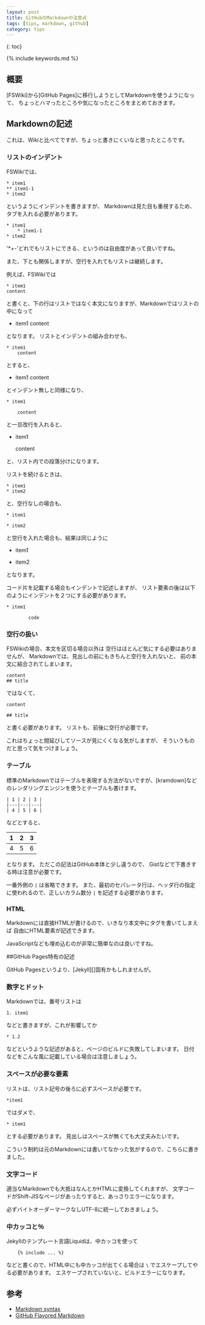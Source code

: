 ```yaml
---
layout: post
title: GitHubのMarkdownの注意点
tags: [tips, markdown, github]
category: tips
---
```

{: toc}

{% include keywords.md %}

## 概要

[FSWiki]から[GitHub Pages]に移行しようとしてMarkdownを使うようになって、
ちょっとハマったところや気になったところをまとめておきます。

## Markdownの記述

これは、Wikiと比べてですが、ちょっと書きにくいなと思ったところです。

### リストのインデント

FSWikiでは、

    * item1
    ** item1-1
    * item2

というようにインデントを書きますが、
Markdownは見た目も重視するため、タブを入れる必要があります。

    * item1
        * item1-1
    * item2

'*+-'どれでもリストにできる、というのは自由度があって良いですね。

また、下とも関係しますが、空行を入れてもリストは継続します。

例えば、FSWikiでは

    * item1
    content

と書くと、下の行はリストではなく本文になりますが、Markdownではリストの中になって

* item1
content

となります。
リストとインデントの組み合わせも、

    * item1
        content

とすると、

* item1
    content

とインデント無しと同様になり、

    * item1

        content

と一旦改行を入れると、

* item1

    content

と、リスト内での段落分けになります。

リストを続けるときは、

    * item1
    * item2

と、空行なしの場合も、

    * item1

    * item2

と空行を入れた場合も、結果は同じように

* item1

* item2

となります。

コード片を記載する場合もインデントで記述しますが、
リスト要素の後は以下のようにインデントを２つにする必要があります。

    * item1

            code

### 空行の扱い

FSWikiの場合、本文を区切る場合以外は
空行はほとんど気にする必要はありませんが、
Markdownでは、見出しの前にもきちんと空行を入れないと、
前の本文に結合されてしまいます。

    content
    ## title

ではなくて、

    content

    ## title

と書く必要があります。
リストも、前後に空行が必要です。

これはちょっと間延びしてソースが見にくくなる気がしますが、
そういうものだと思って気をつけましょう。

### テーブル

標準のMarkdownではテーブルを表現する方法がないですが、[kramdown]などのレンダリングエンジンを使うとテーブルも書けます。

    | 1 | 2 | 3 |
    |---|---|---|
    | 4 | 5 | 6 |

などとすると、

|1|2|3|
|---|---|---|
|4|5|6|

となります。
ただこの記法はGitHub本体と少し違うので、
Gistなどで下書きする時は注意が必要です。

一番外側の `|` は省略できます。
また、最初のセパレータ行は、ヘッダ行の指定に使われるので、正しいカラム数分 `|` を記述する必要があります。

### HTML

Markdownには直接HTMLが書けるので、いきなり本文中にタグを書いてしまえば
自由にHTML要素が記述できます。

JavaScriptなども埋め込むのが非常に簡単なのは良いですね。

##GitHub Pages特有の記述

GitHub Pagesというより、[Jekyll][]固有かもしれませんが。

### 数字とドット

Markdownでは、番号リストは

    1. item1

などと書きますが、これが影響してか

    * 1.2

などというような記述があると、ページのビルドに失敗してしまいます。
日付などをこんな風に記載している場合は注意しましょう。

### スペースが必要な要素

リストは、リスト記号の後ろに必ずスペースが必要です。

    *item1

ではダメで、

    * item1

とする必要があります。
見出しはスペースが無くても大丈夫みたいです。

こういう制約は元のMarkdownには書いてなかった気がするので、こちらに書きました。

### 文字コード

適当なMarkdownでも大抵はなんとかHTMLに変換してくれますが、
文字コードがShift-JISなページがあったりすると、あっさりエラーになります。

必ずバイトオーダーマークなしUTF-8に統一しておきましょう。

### 中カッコと％

Jekyllのテンプレート言語Liquidは、中カッコを使って

```
    {% include ... %}
```

などと書くので、HTML中にも中カッコが出てくる場合は `\` でエスケープしてやる必要があります。
エスケープされていないと、ビルドエラーになります。

## 参考

* [Markdown syntax](http://daringfireball.net/projects/markdown/syntax)
* [GitHub Flavored Markdown](https://help.github.com/articles/github-flavored-markdown)
